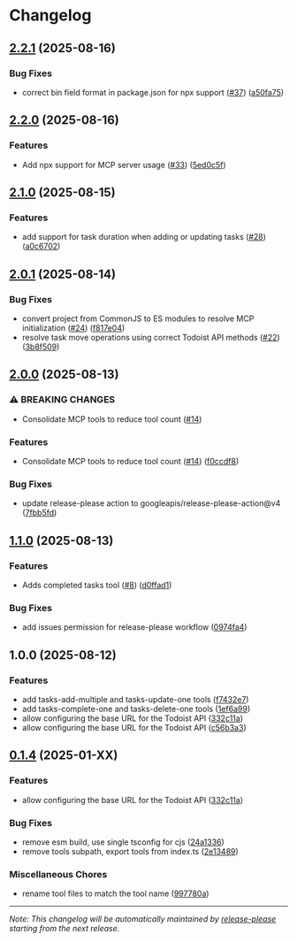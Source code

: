 # Changelog

## [2.2.1](https://github.com/Doist/todoist-ai/compare/v2.2.0...v2.2.1) (2025-08-16)


### Bug Fixes

* correct bin field format in package.json for npx support ([#37](https://github.com/Doist/todoist-ai/issues/37)) ([a50fa75](https://github.com/Doist/todoist-ai/commit/a50fa75d737bc6f4503442830565c3d4a942c9af))

## [2.2.0](https://github.com/Doist/todoist-ai/compare/v2.1.0...v2.2.0) (2025-08-16)


### Features

* Add npx support for MCP server usage ([#33](https://github.com/Doist/todoist-ai/issues/33)) ([5ed0c5f](https://github.com/Doist/todoist-ai/commit/5ed0c5f40615ab4afb61d0fcd9796c97e666b1f9))

## [2.1.0](https://github.com/Doist/todoist-ai/compare/v2.0.1...v2.1.0) (2025-08-15)


### Features

* add support for task duration when adding or updating tasks ([#28](https://github.com/Doist/todoist-ai/issues/28)) ([a0c6702](https://github.com/Doist/todoist-ai/commit/a0c6702dd446173c86675ecadd975506ce594c42))

## [2.0.1](https://github.com/Doist/todoist-ai/compare/v2.0.0...v2.0.1) (2025-08-14)


### Bug Fixes

* convert project from CommonJS to ES modules to resolve MCP initialization ([#24](https://github.com/Doist/todoist-ai/issues/24)) ([f817e04](https://github.com/Doist/todoist-ai/commit/f817e045a711f90b4f74464a480dd1aa8f7e1027))
* resolve task move operations using correct Todoist API methods ([#22](https://github.com/Doist/todoist-ai/issues/22)) ([3b8f509](https://github.com/Doist/todoist-ai/commit/3b8f50943f517ae76b754923f7a8c5563880e9ba))

## [2.0.0](https://github.com/Doist/todoist-ai/compare/v1.1.0...v2.0.0) (2025-08-13)


### ⚠ BREAKING CHANGES

* Consolidate MCP tools to reduce tool count ([#14](https://github.com/Doist/todoist-ai/issues/14))

### Features

* Consolidate MCP tools to reduce tool count ([#14](https://github.com/Doist/todoist-ai/issues/14)) ([f0ccdf8](https://github.com/Doist/todoist-ai/commit/f0ccdf8fd17f046fdb8d0938dea94163fd916a7c))


### Bug Fixes

* update release-please action to googleapis/release-please-action@v4 ([7fbb5fd](https://github.com/Doist/todoist-ai/commit/7fbb5fdd3f435e68a9b2ba054247d29e82fcc465))

## [1.1.0](https://github.com/Doist/todoist-ai/compare/v1.0.0...v1.1.0) (2025-08-13)


### Features

* Adds completed tasks tool ([#8](https://github.com/Doist/todoist-ai/issues/8)) ([d0ffad1](https://github.com/Doist/todoist-ai/commit/d0ffad10a331c16f14b4d738ed7ac368fd8e44b4))


### Bug Fixes

* add issues permission for release-please workflow ([0974fa4](https://github.com/Doist/todoist-ai/commit/0974fa45aa8578eafd2e9e1355a997ee09dce391))

## 1.0.0 (2025-08-12)


### Features

* add tasks-add-multiple and tasks-update-one tools ([f7432e7](https://github.com/Doist/todoist-ai/commit/f7432e7f8c4121ed2bf71b424fe17d03e59aed23))
* add tasks-complete-one and tasks-delete-one tools ([1ef6a99](https://github.com/Doist/todoist-ai/commit/1ef6a99e2733226d85932b930a41dc9ff92d0ef9))
* allow configuring the base URL for the Todoist API ([332c11a](https://github.com/Doist/todoist-ai/commit/332c11aec34ace9890fda36ef9356a7c417b22d1))
* allow configuring the base URL for the Todoist API ([c56b3a3](https://github.com/Doist/todoist-ai/commit/c56b3a36207fb211188737f05f472ebcee6e7fc5))

## [0.1.4](https://github.com/doist/todoist-ai/compare/v0.1.3...v0.1.4) (2025-01-XX)

### Features

* allow configuring the base URL for the Todoist API ([332c11a](https://github.com/doist/todoist-ai/commit/332c11a))

### Bug Fixes

* remove esm build, use single tsconfig for cjs ([24a1336](https://github.com/doist/todoist-ai/commit/24a1336))
* remove tools subpath, export tools from index.ts ([2e13489](https://github.com/doist/todoist-ai/commit/2e13489))

### Miscellaneous Chores

* rename tool files to match the tool name ([997780a](https://github.com/doist/todoist-ai/commit/997780a))

---

*Note: This changelog will be automatically maintained by [release-please](https://github.com/googleapis/release-please) starting from the next release.*
